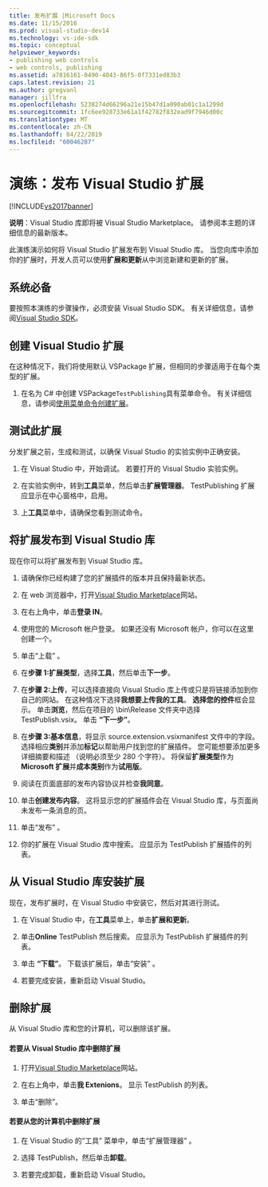 ```yaml
---
title: 发布扩展 |Microsoft Docs
ms.date: 11/15/2016
ms.prod: visual-studio-dev14
ms.technology: vs-ide-sdk
ms.topic: conceptual
helpviewer_keywords:
- publishing web controls
- web controls, publishing
ms.assetid: a7816161-0490-4043-86f5-0f7331ed83b3
caps.latest.revision: 21
ms.author: gregvanl
manager: jillfra
ms.openlocfilehash: 5238274d66296a21e15b47d1a090ab01c1a1299d
ms.sourcegitcommit: 1fc6ee928733e61a1f42782f832ead9f7946d00c
ms.translationtype: MT
ms.contentlocale: zh-CN
ms.lasthandoff: 04/22/2019
ms.locfileid: "60046287"
---
```

# <a name="walkthrough-publishing-a-visual-studio-extension"></a>演练：发布 Visual Studio 扩展
[!INCLUDE[vs2017banner](../includes/vs2017banner.md)]

**说明**：Visual Studio 库即将被 Visual Studio Marketplace。 请参阅本主题的详细信息的最新版本。

此演练演示如何将 Visual Studio 扩展发布到 Visual Studio 库。 当您向库中添加你的扩展时，开发人员可以使用**扩展和更新**从中浏览新建和更新的扩展。

## <a name="prerequisites"></a>系统必备
 要按照本演练的步骤操作，必须安装 Visual Studio SDK。 有关详细信息，请参阅[Visual Studio SDK](../extensibility/visual-studio-sdk.md)。

## <a name="create-a-visual-studio-extension"></a>创建 Visual Studio 扩展
 在这种情况下，我们将使用默认 VSPackage 扩展，但相同的步骤适用于在每个类型的扩展。

1. 在名为 C# 中创建 VSPackage`TestPublishing`具有菜单命令。 有关详细信息，请参阅[使用菜单命令创建扩展](../extensibility/creating-an-extension-with-a-menu-command.md)。

## <a name="test-the-extension"></a>测试此扩展
 分发扩展之前，生成和测试，以确保 Visual Studio 的实验实例中正确安装。

1. 在 Visual Studio 中，开始调试。 若要打开的 Visual Studio 实验实例。

2. 在实验实例中，转到**工具**菜单，然后单击**扩展管理器**。 TestPublishing 扩展应显示在中心窗格中，启用。

3. 上**工具**菜单中，请确保您看到测试命令。

## <a name="publish-the-extension-to-the-visual-studio-gallery"></a>将扩展发布到 Visual Studio 库
 现在你可以将扩展发布到 Visual Studio 库。

1. 请确保你已经构建了您的扩展插件的版本并且保持最新状态。

2. 在 web 浏览器中，打开[Visual Studio Marketplace](https://marketplace.visualstudio.com/)网站。

3. 在右上角中，单击**登录 IN**。

4. 使用您的 Microsoft 帐户登录。 如果还没有 Microsoft 帐户，你可以在这里创建一个。

5. 单击“上载” 。

6. 在**步骤 1:扩展类型**，选择**工具**，然后单击**下一步**。

7. 在**步骤 2:上传**，可以选择直接向 Visual Studio 库上传或只是将链接添加到你自己的网站。 在这种情况下选择**我想要上传我的工具**。 **选择您的控件**框会显示。 单击**浏览**，然后在项目的 \bin\Release 文件夹中选择 TestPublish.vsix。 单击 **“下一步”**。

8. 在**步骤 3:基本信息**，将显示 source.extension.vsixmanifest 文件中的字段。 选择相应**类别**并添加**标记**以帮助用户找到您的扩展插件。 您可能想要添加更多详细摘要和描述 （说明必须至少 280 个字符）。 将保留**扩展类型**作为**Microsoft 扩展**并**成本类别**作为**试用版**。

9. 阅读在页面底部的发布内容协议并检查**我同意**。

10. 单击**创建发布内容**。 这将显示您的扩展插件会在 Visual Studio 库，与页面尚未发布一条消息的页。

11. 单击“发布” 。

12. 你的扩展在 Visual Studio 库中搜索。 应显示为 TestPublish 扩展插件的列表。

## <a name="install-the-extension-from-the-visual-studio-gallery"></a>从 Visual Studio 库安装扩展
 现在，发布扩展时，在 Visual Studio 中安装它，然后对其进行测试。

1. 在 Visual Studio 中，在**工具**菜单上，单击**扩展和更新**。

2. 单击**Online** TestPublish 然后搜索。 应显示为 TestPublish 扩展插件的列表。

3. 单击 **“下载”**。 下载该扩展后，单击“安装” 。

4. 若要完成安装，重新启动 Visual Studio。

## <a name="removing-the-extension"></a>删除扩展
 从 Visual Studio 库和您的计算机，可以删除该扩展。

#### <a name="to-remove-the-extension-from-the-visual-studio-gallery"></a>若要从 Visual Studio 库中删除扩展

1. 打开[Visual Studio Marketplace](https://marketplace.visualstudio.com/)网站。

2. 在右上角中，单击**我 Extenions**。 显示 TestPublish 的列表。

3. 单击“删除”。

#### <a name="to-remove-the-extension-from-your-computer"></a>若要从您的计算机中删除扩展

1. 在 Visual Studio 的“工具”  菜单中，单击“扩展管理器” 。

2. 选择 TestPublish，然后单击**卸载**。

3. 若要完成卸载，重新启动 Visual Studio。
